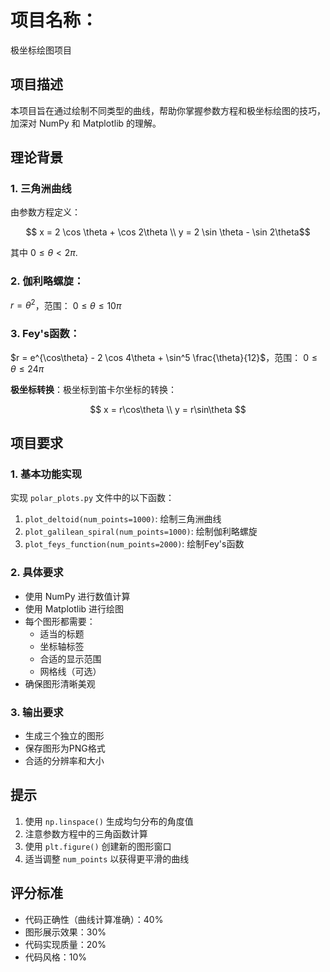 # 项目名称：
极坐标绘图项目

## 项目描述
本项目旨在通过绘制不同类型的曲线，帮助你掌握参数方程和极坐标绘图的技巧，加深对 NumPy 和 Matplotlib 的理解。

## 理论背景

### 1. 三角洲曲线
由参数方程定义：

 $$
 x = 2 \cos \theta + \cos 2\theta \\
 y = 2 \sin \theta - \sin 2\theta$$ 

其中 $0 \leq \theta < 2\pi$.

### 2. 伽利略螺旋：
$r = \theta^2$，范围： $0 \leq \theta \leq 10\pi$
### 3. Fey's函数：
$r = e^{\cos\theta} - 2 \cos 4\theta + \sin^5 \frac{\theta}{12}$，范围： $0 \leq \theta \leq 24\pi$

**极坐标转换**：极坐标到笛卡尔坐标的转换：

 $$
x = r\cos\theta \\
y = r\sin\theta
$$ 

## 项目要求

### 1. 基本功能实现
实现 `polar_plots.py` 文件中的以下函数：

1. `plot_deltoid(num_points=1000)`: 绘制三角洲曲线
2. `plot_galilean_spiral(num_points=1000)`: 绘制伽利略螺旋
3. `plot_feys_function(num_points=2000)`: 绘制Fey's函数

### 2. 具体要求
- 使用 NumPy 进行数值计算
- 使用 Matplotlib 进行绘图
- 每个图形都需要：
  - 适当的标题
  - 坐标轴标签
  - 合适的显示范围
  - 网格线（可选）
- 确保图形清晰美观

### 3. 输出要求
- 生成三个独立的图形
- 保存图形为PNG格式
- 合适的分辨率和大小

## 提示
1. 使用 `np.linspace()` 生成均匀分布的角度值
2. 注意参数方程中的三角函数计算
3. 使用 `plt.figure()` 创建新的图形窗口
4. 适当调整 `num_points` 以获得更平滑的曲线

## 评分标准
- 代码正确性（曲线计算准确）：40%
- 图形展示效果：30%
- 代码实现质量：20%
- 代码风格：10%
